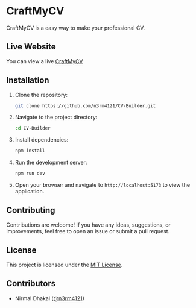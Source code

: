 # CraftMyCV

CraftMyCV is a easy way to make your professional CV.

## Live Website

You can view a live [CraftMyCV](https://craftmycv.netlify.app/)

## Installation

1. Clone the repository:

   ```bash
   git clone https://github.com/n3rm4121/CV-Builder.git
   ```

2. Navigate to the project directory:

   ```bash
   cd CV-Builder
   ```

3. Install dependencies:

   ```bash
   npm install
   ```
4. Run the development server:

   ```bash
   npm run dev
   ```

5. Open your browser and navigate to `http://localhost:5173` to view the application.


## Contributing

Contributions are welcome! If you have any ideas, suggestions, or improvements, feel free to open an issue or submit a pull request.

## License

This project is licensed under the [MIT License](LICENSE).

## Contributors
- Nirmal Dhakal ([@n3rm4121](https://github.com/n3rm4121))
